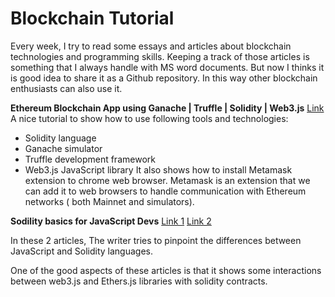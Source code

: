 
# Blockchain Tutorial
Every week, I try to read some essays and articles about blockchain technologies and programming skills. 
Keeping a track of those articles is something that I always handle with MS word documents.
But now I thinks it is good idea to share it as a Github repository. 
In this way other blockchain enthusiasts can also use it. 

**Ethereum Blockchain App using Ganache | Truffle | Solidity | Web3.js**
<a href="https://medium.com/@vshwsnahar3/ethereum-blockchain-app-using-ganache-truffle-solidity-web3-js-40dfc5369c91">Link</a>
A nice tutorial to show how to use following tools and technologies:
* Solidity language
* Ganache simulator
* Truffle development framework
* Web3.js JavaScript library
It also shows how to install Metamask extension to chrome web browser.
Metamask is an extension that we can add it to web browsers to handle communication with Ethereum networks ( both Mainnet and simulators). 

**Sodility basics for JavaScript Devs**
<a href="https://dev.to/fllstck/solidity-basics-for-javascript-devs-57c">Link 1</a>
<a href="https://dev.to/fllstck/solidity-basics-for-javascript-devs-part-2-430e">Link 2</a>



In these 2 articles,  The writer tries to pinpoint the differences between  JavaScript and Solidity languages. 

One of the good aspects of these articles is that it shows some  interactions between  web3.js and Ethers.js libraries with solidity contracts.

